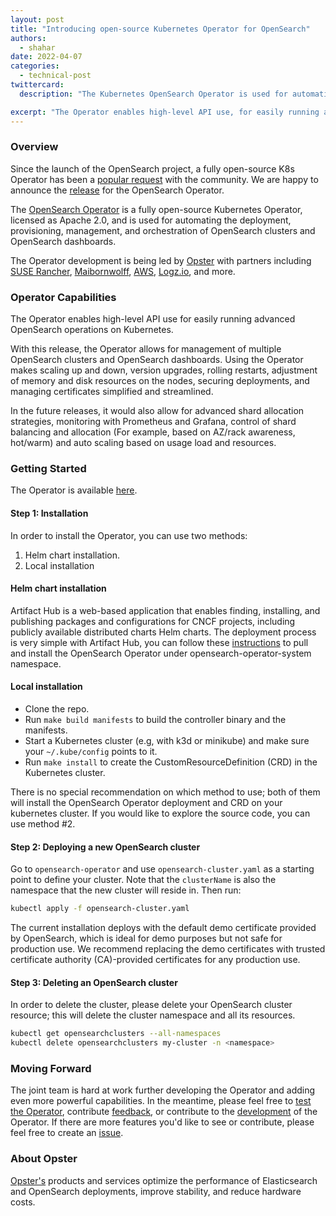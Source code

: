 ```yaml
---
layout: post
title: "Introducing open-source Kubernetes Operator for OpenSearch"
authors:
  - shahar
date: 2022-04-07
categories:
  - technical-post
twittercard:
  description: "The Kubernetes OpenSearch Operator is used for automating the deployment, provisioning, management, and orchestration of OpenSearch clusters and OpenSearch dashboards."

excerpt: "The Operator enables high-level API use, for easily running advanced OpenSearch operations on Kubernetes."
---
```



### Overview

Since the launch of the OpenSearch project, a fully open-source K8s Operator has been a [popular request](https://discuss.opendistrocommunity.dev/t/kubernetes-operator-support-for-the-fork/5267)  with the community. We are happy to announce the [release](https://github.com/Opster/opensearch-k8s-operator/releases/tag/v0.9) for the OpenSearch Operator.

The [OpenSearch Operator](https://github.com/Opster/opensearch-k8s-operator) is a fully open-source Kubernetes Operator, licensed as Apache 2.0, and is used for automating the deployment, provisioning, management, and orchestration of OpenSearch clusters and OpenSearch dashboards.

The Operator development is being led by [Opster](https://opster.com/) with partners including [SUSE Rancher](https://www.suse.com/), [Maibornwolff](https://www.maibornwolff.de/en), [AWS](https://aws.amazon.com/), [Logz.io](https://logz.io/), and more.

### Operator Capabilities

The Operator enables high-level API use for easily running advanced OpenSearch operations on Kubernetes.

With this release, the Operator allows for management of multiple OpenSearch clusters and OpenSearch dashboards. Using the Operator makes scaling up and down, version upgrades, rolling restarts, adjustment of memory and disk resources on the nodes, securing deployments, and managing certificates simplified and streamlined.

In the future releases, it would also allow for advanced shard allocation strategies, monitoring with Prometheus and Grafana, control of shard balancing and allocation (For example, based on AZ/rack awareness, hot/warm) and auto scaling based on usage load and resources.

### Getting Started
The Operator is available [here](https://github.com/Opster/opensearch-k8s-operator).

#### Step 1: Installation
In order to install the Operator, you can use two methods:
1. Helm chart installation.
2. Local installation

#### Helm chart installation
Artifact Hub is a web-based application that enables finding, installing, and publishing packages and configurations for CNCF projects, including publicly available distributed charts Helm charts.
The deployment process is very simple with Artifact Hub, you can follow these [instructions](https://github.com/Opster/opensearch-k8s-operator#getting-started)
to pull and install the OpenSearch Operator under opensearch-operator-system namespace.

#### Local installation
- Clone the repo.
- Run `make build manifests` to build the controller binary and the manifests.
- Start a Kubernetes cluster (e.g, with k3d or minikube) and make sure your `~/.kube/config` points to it.
- Run `make install` to create the CustomResourceDefinition (CRD) in the Kubernetes cluster.

There is no special recommendation on which method to use; both of them will install the OpenSearch Operator deployment and CRD on your kubernetes cluster. If you would like to explore the source code, you can use method #2.

#### Step 2: Deploying a new OpenSearch cluster

Go to `opensearch-operator` and use `opensearch-cluster.yaml` as a starting point to define your cluster.
Note that the `clusterName` is also the namespace that the new cluster will reside in. Then run:

```bash
kubectl apply -f opensearch-cluster.yaml
```
The current installation deploys with the default demo certificate provided by OpenSearch, which is ideal for demo purposes but not safe for production use. We recommend replacing the demo certificates with trusted certificate authority (CA)-provided certificates for any production use.

#### Step 3: Deleting an OpenSearch cluster
In order to delete the cluster, please delete your OpenSearch cluster resource; this will delete the cluster namespace and all its resources.
```bash
kubectl get opensearchclusters --all-namespaces
kubectl delete opensearchclusters my-cluster -n <namespace>
```

### Moving Forward

The joint team is hard at work further developing the Operator and adding even more powerful capabilities. In the meantime, please feel free to [test the Operator](https://github.com/Opster/opensearch-k8s-operator/blob/main/README.md#getting-started), contribute [feedback](https://github.com/Opster/opensearch-k8s-operator/issues/new), or contribute to the [development](https://github.com/Opster/opensearch-k8s-operator/blob/main/docs/designs/dev-plan.md) of the Operator. If there are more features you'd like to see or contribute, please feel free to create an [issue](https://github.com/Opster/opensearch-k8s-operator/issues/new).

### About Opster
[Opster's](https://opster.com/) products and services optimize the performance of Elasticsearch and OpenSearch deployments, improve stability, and reduce hardware costs.

